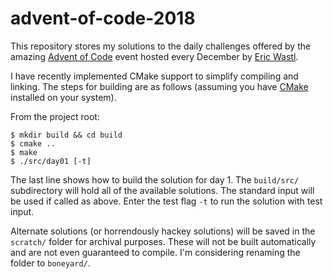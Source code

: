 # advent-of-code-2018

This repository stores my solutions to the daily challenges offered by the amazing [Advent of Code](https://adventofcode.com) event hosted every December by [Eric Wastl](https://twitter.com/ericwastl?lang=en-ca).

I have recently implemented CMake support to simplify compiling and linking. The steps for building are as follows (assuming you have [CMake](https://cmake.org) installed on your system).

From the project root:
```
$ mkdir build && cd build
$ cmake ..
$ make
$ ./src/day01 [-t]
```

The last line shows how to build the solution for day 1. The `build/src/` subdirectory will hold all of the available solutions. The standard input will be used if called as above. Enter the test flag `-t` to run the solution with test input.

Alternate solutions (or horrendously hackey solutions) will be saved in the `scratch/` folder for archival purposes. These will not be built automatically and are not even guaranteed to compile. I'm considering renaming the folder to `boneyard/`.
